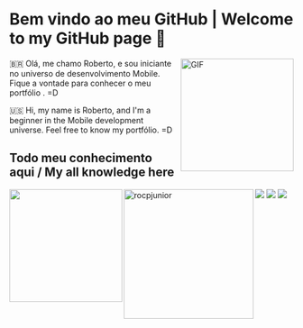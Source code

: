 # Bem vindo ao meu GitHub | Welcome to my GitHub page 🎉

<img align="right" alt="GIF" height="200px" src="https://media.giphy.com/media/6IanN6Nqj0JFK/giphy.gif">  

🇧🇷 Olá, me chamo Roberto, e sou iniciante no universo de desenvolvimento Mobile. Fique a vontade para conhecer o meu portfólio . =D

🇺🇸 Hi, my name is Roberto, and I'm a beginner in the Mobile development universe. Feel free to know my portfólio. =D  

## Todo meu conhecimento aqui / My all knowledge here
<div>
  <a href="http://github.com/rocpjunior">
    <img height="200em" align="left" src="https://github-readme-stats.vercel.app/api?username=rocpjunior&show_icons=true&theme=dark&include_all_commits=true&count_private=true"/>
    <img height="230em" align="left" src="https://github-readme-stats.vercel.app/api/top-langs/?username=rocpjunior&layout=compactBlangs_count16&theme=dracula" alt="rocpjunior"/>
</div>
  
  <div>
    <a href="https://twitter.com/rocpjunior" target="_blank"><img src="https://img.shields.io/badge/Twitter-1DA1F2?style=for-the-badge&logo=twitter&logoColor=white"></a>
    <a href="https://www.linkedin.com/in/roberto-cirera-procopio-jr/" target="_blank"><img src="https://img.shields.io/badge/-LinkedIn-%23007785?style=for-the-badge&logo=linkedin&logoColor=white" target="_blank"></a>
    <a href="mailto:rocpjunior@icloud.com"><img src="https://img.shields.io/badge/ProtonMail-8B89CC?style=for-the-badge&logo=protonmail&logoColor=white"></a>
  </div>
